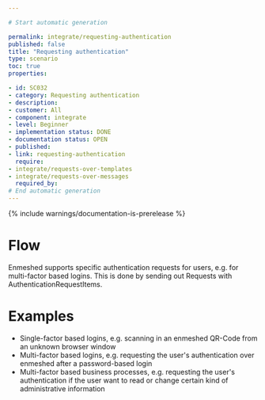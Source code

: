 ```yaml
---

# Start automatic generation

permalink: integrate/requesting-authentication
published: false
title: "Requesting authentication"
type: scenario
toc: true
properties:

- id: SC032
- category: Requesting authentication
- description:
- customer: All
- component: integrate
- level: Beginner
- implementation status: DONE
- documentation status: OPEN
- published:
- link: requesting-authentication
  require:
- integrate/requests-over-templates
- integrate/requests-over-messages
  required_by: 
# End automatic generation
---
```


{% include warnings/documentation-is-prerelease %}

# Flow

Enmeshed supports specific authentication requests for users, e.g. for multi-factor based logins. This is done by sending out Requests with AuthenticationRequestItems.

# Examples

- Single-factor based logins, e.g. scanning in an enmeshed QR-Code from an unknown browser window
- Multi-factor based logins, e.g. requesting the user's authentication over enmeshed after a password-based login
- Multi-factor based business processes, e.g. requesting the user's authentication if the user want to read or change certain kind of administrative information
